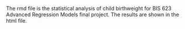 The rmd file is the statistical analysis of child birthweight for BIS 623 Advanced Regression Models final project. The results are shown in the html file.
